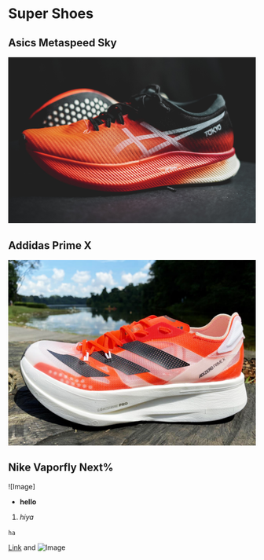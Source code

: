# Super Shoes


## Asics Metaspeed Sky

![Image](asics-metaspeed-sky-feature.jpg)

## Addidas Prime X

![Image](adidasprimex.jpg)

## Nike Vaporfly Next%

![Image]
- **hello**

1. _hiya_

`ha`


[Link](url) and ![Image](src)
```

